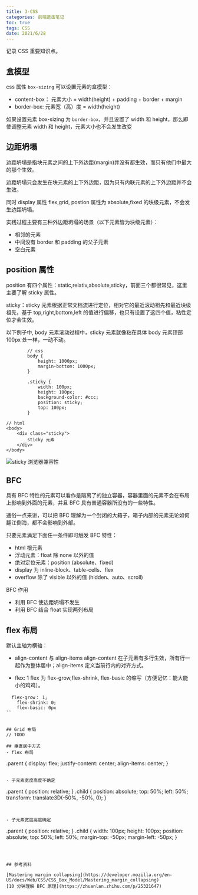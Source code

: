 ```yaml
---
title: 3-CSS
categories: 前端进击笔记
toc: true
tags: CSS
date: 2021/6/28
---
```


记录 CSS 重要知识点。

<!-- more -->

## 盒模型

css 属性 `box-sizing` 可以设置元素的盒模型：

- content-box： 元素大小 = width(height) + padding + border + margin
- border-box: 元素宽（高）度 = width(height)

如果设置元素 box-sizing 为 `border-box`，并且设置了 width 和 height，那么即使调整元素 width 和 height，元素大小也不会发生改变

## 边距坍塌

边距坍塌是指块元素之间的上下外边距(margin)并没有都生效，而只有他们中最大的那个生效。

边距坍塌只会发生在块元素的上下外边距，因为只有内联元素的上下外边距并不会生效。

同时 display 属性 flex,grid, postion 属性为 absolute,fixed 的块级元素，不会发生边距坍塌。

实践过程主要有三种外边距坍塌的场景（以下元素皆为块级元素）：

- 相邻的元素
- 中间没有 border 和 padding 的父子元素
- 空白元素

## position 属性

position 有四个属性：static,relativ,absolute,sticky，前面三个都很常见，这里主要了解 sticky 属性。

sticky：sticky 元素根据正常文档流进行定位，相对它的最近滚动祖先和最近块级祖先，基于 top,right,bottom,left 的值进行偏移，也只有设置了这四个值，粘性定位才会生效。

以下例子中, body 元素滚动过程中，sticky 元素就像粘在具体 body 元素顶部 100px 处一样，一动不动。

```
		// css
		body {
			height: 1000px;
			margin-bottom: 1000px;
		}

		.sticky {
			width: 100px;
			height: 100px;
			background-color: #ccc;
			position: sticky;
			top: 100px;
		}
```

```
// html
<body>
	<div class="sticky">
		sticky 元素
	</div>
</body>
```

![sticky 浏览器兼容性](./sticky.png)

## BFC

具有 BFC 特性的元素可以看作是隔离了的独立容器，容器里面的元素不会在布局上影响到外面的元素，并且 BFC 具有普通容器所没有的一些特性。

通俗一点来讲，可以把 BFC 理解为一个封闭的大箱子，箱子内部的元素无论如何翻江倒海，都不会影响到外部。

只要元素满足下面任一条件即可触发 BFC 特性：

- html 根元素
- 浮动元素：float 除 none 以外的值
- 绝对定位元素：position (absolute、fixed)
- display 为 inline-block、table-cells、flex
- overflow 除了 visible 以外的值 (hidden、auto、scroll)

BFC 作用

- 利用 BFC 使边距坍塌不发生
- 利用 BFC 结合 float 实现两列布局

## flex 布局

默认主轴为横轴：

- align-content 与 align-items
  align-content 在子元素有多行生效，所有行一起作为整体居中；align-items 定义当前行内的对齐方式。

- flex: 1
  flex 为 flex-grow,flex-shrink, flex-basic 的缩写（方便记忆：能大能小的鸡鸡）。

```
  flex-grow： 1;
	flex-shrink: 0;
	flex-basic: 0px
``


## Grid 布局
// TODO

## 垂直居中方式
- flex 布局
```

.parent {
display: flex;
justify-content: center;
align-items: center;
}

```

- 子元素宽度高度不确定
```

.parent {
position: relative;
}
.child {
position: absolute;
top: 50%;
left: 50%;
transform: translate3D(-50%, -50%, 0);
}

```


- 子元素宽度高度确定
```

.parent {
position: relative;
}
.child {
width: 100px;
height: 100px;
position: absolute;
top: 50%;
left: 50%;
margin-top: -50px;
margin-left: -50px;
}

```



## 参考资料

[Mastering margin collapsing](https://developer.mozilla.org/en-US/docs/Web/CSS/CSS_Box_Model/Mastering_margin_collapsing)
[10 分钟理解 BFC 原理](https://zhuanlan.zhihu.com/p/25321647)
```
